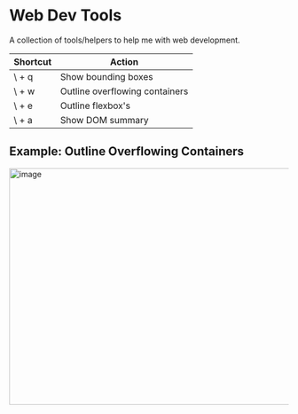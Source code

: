 # Web Dev Tools

A collection of tools/helpers to help me with web development.

| Shortcut | Action                         |
| -------- | ------------------------------ |
| \ + q    | Show bounding boxes            |
| \ + w    | Outline overflowing containers |
| \ + e    | Outline flexbox's              |
| \ + a    | Show DOM summary               |

## Example: Outline Overflowing Containers

<img width="817" height="427" alt="image" src="https://github.com/user-attachments/assets/67531dc0-cdf2-4974-8dc9-e8f8837dbddb" />
